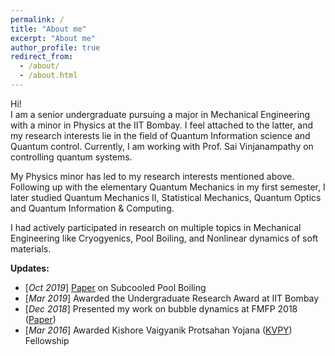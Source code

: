 ```yaml
---
permalink: /
title: "About me"
excerpt: "About me"
author_profile: true
redirect_from: 
  - /about/
  - /about.html
---
```


Hi! <br/>
I am a senior undergraduate pursuing a major in Mechanical Engineering with a minor in Physics at the IIT Bombay. I feel attached to the latter, and my research interests lie in the field of Quantum Information science and Quantum control. Currently, I am working with Prof. Sai Vinjanampathy on controlling quantum systems. <br/>

My Physics minor has led to my research interests mentioned above. Following up with the elementary Quantum Mechanics in my first semester, I later studied Quantum Mechanics II, Statistical Mechanics, Quantum Optics and Quantum Information & Computing. <br/>

I had actively participated in research on multiple topics in Mechanical Engineering like Cryogyenics, Pool Boiling, and Nonlinear dynamics of soft materials. <br/>

**Updates:**
* [*Oct 2019*] [Paper](https://anujsethia.github.io/files/JEES_2019.pdf) on Subcooled Pool Boiling
* [*Mar 2019*] Awarded the Undergraduate Research Award at IIT Bombay
* [*Dec 2018*] Presented my work on bubble dynamics at FMFP 2018 ([Paper](https://anujsethia.github.io/files/FMFP_2018.pdf))
* [*Mar 2016*] Awarded Kishore Vaigyanik Protsahan Yojana ([KVPY](http://www.kvpy.iisc.ernet.in/main/index.htm)) Fellowship

